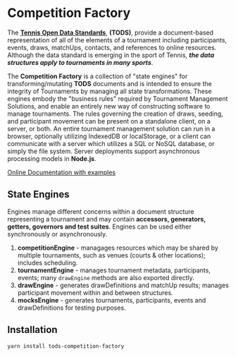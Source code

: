 # Competition Factory

The **[Tennis Open Data Standards](https://itftennis.atlassian.net/wiki/spaces/TODS/overview)**, **(TODS)**, provide a document-based representation of all of the elements of a tournament including participants, events, draws, matchUps, contacts, and references to online resources. Although the data standard is emerging in the sport of Tennis, **_the data structures apply to tournaments in many sports_**.

The **Competition Factory** is a collection of "state engines" for transforming/mutating **TODS** documents and is intended to ensure the integrity of Tournaments by managing all state transformations. These engines embody the "business rules" required by Tournament Management Solutions, and enable an entirely new way of constructing software to manage tournaments. The rules governing the creation of draws, seeding, and participant movement can be present on a standalone client, on a server, or both. An entire tournament management solution can run in a browser, optionally utilizing IndexedDB or localStorage, or a client can communicate with a server which utilizes a SQL or NoSQL database, or simply the file system. Server deployments support asynchronous processing models in **Node.js**.

[Online Documentation with examples](https://courthive.github.io/tods-competition-factory/)

## State Engines

Engines manage different concerns within a document structure representing a tournament and may contain **accessors, generators, getters, governors and test suites**. Engines can be used either synchronously or asynchronously.

1. **competitionEngine** - managages resources which may be shared by multiple tournaments, such as venues (courts & other locations); includes scheduling.
2. **tournamentEngine** - manages tournament metadata, participants, events; many `drawEngine` methods are also exported directly.
3. **drawEngine** - generates drawDefinitions and matchUp results; manages participant movement within and between structures.
4. **mocksEngine** - generates tournaments, participants, events and drawDefinitions for testing purposes.

## Installation

```sh
yarn install tods-competition-factory
```
